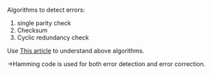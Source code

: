 
Algorithms to detect errors:

1. single parity check
2. Checksum
3. Cyclic redundancy check

Use [This article](https://www.geeksforgeeks.org/error-detection-in-computer-networks/) to understand above algorithms.

->Hamming code is used for both error detection and error correction.